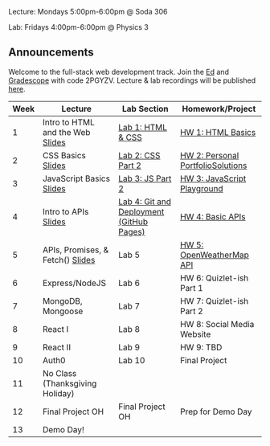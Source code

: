 Lecture: Mondays 5:00pm-6:00pm @ Soda 306

Lab: Fridays 4:00pm-6:00pm @ Physics 3

## Announcements
Welcome to the full-stack web development track.
Join the [Ed](https://edstem.org/us/join/hAbV5D) and [Gradescope](https://www.gradescope.com) with code 2PGYZV. Lecture & lab recordings will be published [here](https://drive.google.com/drive/folders/1XAtjL4oDUdC0uf3Nsrkdogoi8p3U37nr?usp=drive_link).

| Week | Lecture                                                                                                                                                                                                                                                                          | Lab Section                           | Homework/Project                                                                |
|------|----------------------------------------------------------------------------------------------------------------------------------------------------------------------------------------------------------------------------------------------------------------------------------|---------------------------------------|---------------------------------------------------------------------------------|
| 1    | Intro to HTML and the Web [Slides](https://docs.google.com/presentation/d/1UcdmKHfwTBa-SnR3G23D9XF4xvvrNzXVHSYczy8U_ug/edit)   | [Lab 1: HTML & CSS](https://docs.google.com/presentation/d/1tkhwUvDWGnJZLTWv4SCvPtd1XPH0GKAS7aatzZsj2aA/edit?usp=sharing)  | [HW 1: HTML Basics](#/hw/web/hw1)     |
| 2    | CSS Basics [Slides](https://docs.google.com/presentation/d/1ugHZ98EAWHLxFj5mVykZiH-1CGMEICS2mljBivZ-pW4/edit?usp=sharing)                             | [Lab 2: CSS Part 2](https://docs.google.com/presentation/d/17mnkmwGId_L5ChDgGw7dma11CRWvPfuSPcBpSzKHyso/edit?usp=sharing)   | [HW 2: Personal Portfolio](#/hw/web/hw2)[Solutions](assets/hw2/fa23-hw2-sols.zip) |
| 3    | JavaScript Basics [Slides](https://docs.google.com/presentation/d/1Im8zmJ5fdH7KwN3bdAO6tGDB6ZWTSaFxDEKE9uyPd2c/edit?usp=sharing)  | [Lab 3: JS Part 2](https://docs.google.com/presentation/d/1EiH2TaVNuTlPSAgVICgpqxkasS5FHBkQJEB_OgLjZGA/edit?usp=sharing) | [HW 3: JavaScript Playground](#/hw/web/hw3)                                    |
| 4    | Intro to APIs [Slides](https://docs.google.com/presentation/d/15Z_9r2RvC0lpORgY1B36PMHhgbIkXNM1JqkaOLHg-c4/edit?usp=sharing)     | [Lab 4: Git and Deployment (GitHub Pages)](https://docs.google.com/presentation/d/1KprpWhlgZ5rbIASS2qnnD-JidRpqUHWMN1WHkvI_wyE/edit?usp=sharing)            | [HW 4: Basic APIs](https://www.gradescope.com)   |
| 5    | APIs, Promises, & Fetch() [Slides](https://docs.google.com/presentation/d/1ha5HZkX6n1dUgOoSL7OravcbBiPFDkwXZZjLxDOp7Ho/edit?usp=sharing) | Lab 5   | [HW 5: OpenWeatherMap API](#/hw/web/hw5)   |
| 6    | Express/NodeJS    | Lab 6            | HW 6: Quizlet-ish Part 1 |
| 7    | MongoDB, Mongoose    | Lab 7           | HW 7: Quizlet-ish Part 2 |
| 8    | React I   | Lab 8 | HW 8: Social Media Website
| 9    | React II | Lab 9            | HW 9: TBD    |
| 10   | Auth0   | Lab 10           | Final Project |
| 11   | No Class (Thanksgiving Holiday)  
| 12   | Final Project OH        | Final Project OH                      | Prep for Demo Day  |
| 13   | Demo Day!  |
